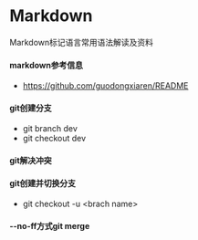 # Markdown
Markdown标记语言常用语法解读及资料

#### markdown参考信息

- https://github.com/guodongxiaren/README

#### git创建分支

- git branch dev
- git checkout dev

#### git解决冲突

#### git创建并切换分支

- git checkout -u \<brach name\>

#### \--no-ff方式git merge

